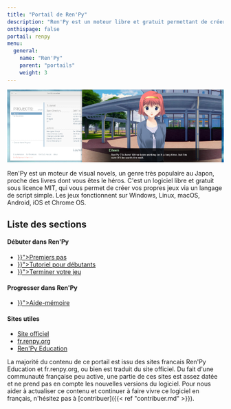 ```yaml
---
title: "Portail de Ren'Py"
description: "Ren'Py est un moteur libre et gratuit permettant de créer des visual novels sur Windows, Linux, macOS, Android et iOS."
onthispage: false
portail: renpy
menu:
  general:
    name: "Ren'Py"
    parent: "portails"
    weight: 3
---
```


![Bannière du portail Ren'Py](/images/renpy/banniere.png)

Ren'Py est un moteur de visual novels, un genre très populaire au Japon, proche des livres dont vous êtes le héros. C'est un logiciel libre et gratuit sous licence MIT, qui vous permet de créer vos propres jeux via un langage de script simple. Les jeux fonctionnent sur Windows, Linux, macOS, Android, iOS et Chrome OS.

## Liste des sections

<div id="index-flex-container">
    <section>
        <h4>Débuter dans Ren'Py</h4>
        <ul>
          <li><a href="{{< ref "renpy/premierspas.md" >}}">Premiers pas</a></li>
          <li><a href="{{< ref "renpy/debutant.md" >}}">Tutoriel pour débutants</a></li>
          <li><a href="{{< ref "renpy/terminer.md" >}}">Terminer votre jeu</a></li>
        </ul>
    </section>
    <section>
    	<h4>Progresser dans Ren'Py</h4>
        <ul>
          <li><a href="{{< ref "renpy/memo.md" >}}">Aide-mémoire</a></li>
        </ul>
    </section>
    <section>
    	<h4>Sites utiles</h4>
        <ul>
          <li><a href="https://renpy.org/">Site officiel</a></li>
          <li><a href="http://fr.renpy.org/">fr.renpy.org</a></li>
          <li><a href="https://renpyeducation.wordpress.com">Ren'Py Education</a></li>  
        </ul>
    </section>
</div>

La majorité du contenu de ce portail est issu des sites francais Ren'Py Education et fr.renpy.org, ou bien est traduit du site officiel. Du fait d'une communauté française peu active, une partie de ces sites est assez datée et ne prend pas en compte les nouvelles versions du logiciel. Pour nous aider à actualiser ce contenu et continuer à faire vivre ce logiciel en français, n'hésitez pas à [contribuer]({{< ref "contribuer.md" >}}).
